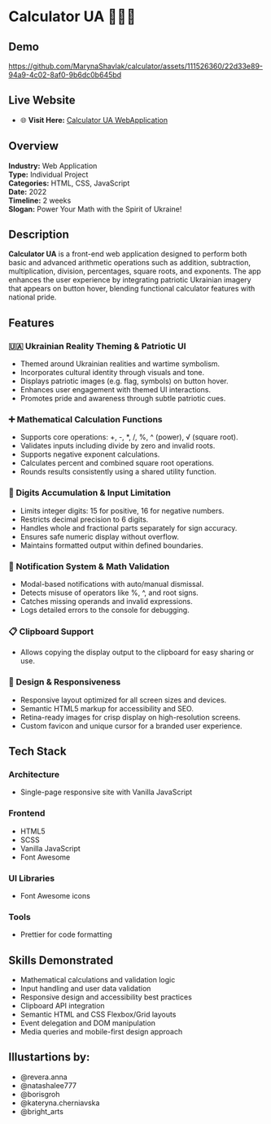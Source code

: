 # Calculator UA 🧮🇺🇦

## Demo
https://github.com/MarynaShavlak/calculator/assets/111526360/22d33e89-94a9-4c02-8af0-9b6dc0b645bd

## Live Website

- 🌐 **Visit Here:** [Calculator UA WebApplication](https://marynashavlak.github.io/calculator/)

## Overview

**Industry:** Web Application  
**Type:** Individual Project  
**Categories:** HTML, CSS, JavaScript  
**Date:** 2022  
**Timeline:** 2 weeks  
**Slogan:** Power Your Math with the Spirit of Ukraine!

## Description

**Calculator UA** is a front-end web application designed to perform both basic and advanced arithmetic operations such as addition, subtraction, multiplication, division, percentages, square roots, and exponents. The app enhances the user experience by integrating patriotic Ukrainian imagery that appears on button hover, blending functional calculator features with national pride.

## Features

### 🇺🇦 Ukrainian Reality Theming & Patriotic UI

- Themed around Ukrainian realities and wartime symbolism.
- Incorporates cultural identity through visuals and tone.
- Displays patriotic images (e.g. flag, symbols) on button hover.
- Enhances user engagement with themed UI interactions.
- Promotes pride and awareness through subtle patriotic cues.

### ➕ Mathematical Calculation Functions

- Supports core operations: +, -, *, /, %, ^ (power), √ (square root).
- Validates inputs including divide by zero and invalid roots.
- Supports negative exponent calculations.
- Calculates percent and combined square root operations.
- Rounds results consistently using a shared utility function.

### 🔢 Digits Accumulation & Input Limitation

- Limits integer digits: 15 for positive, 16 for negative numbers.
- Restricts decimal precision to 6 digits.
- Handles whole and fractional parts separately for sign accuracy.
- Ensures safe numeric display without overflow.
- Maintains formatted output within defined boundaries.

### 🔔 Notification System & Math Validation

- Modal-based notifications with auto/manual dismissal.
- Detects misuse of operators like %, ^, and root signs.
- Catches missing operands and invalid expressions.
- Logs detailed errors to the console for debugging.

### 📋 Clipboard Support

- Allows copying the display output to the clipboard for easy sharing or use.

### 📱 Design & Responsiveness

- Responsive layout optimized for all screen sizes and devices.
- Semantic HTML5 markup for accessibility and SEO.
- Retina-ready images for crisp display on high-resolution screens.
- Custom favicon and unique cursor for a branded user experience.

## Tech Stack

### Architecture

- Single-page responsive site with Vanilla JavaScript

### Frontend

- HTML5  
- SCSS  
- Vanilla JavaScript  
- Font Awesome

### UI Libraries

- Font Awesome icons

### Tools

- Prettier for code formatting

## Skills Demonstrated

- Mathematical calculations and validation logic  
- Input handling and user data validation  
- Responsive design and accessibility best practices  
- Clipboard API integration  
- Semantic HTML and CSS Flexbox/Grid layouts  
- Event delegation and DOM manipulation  
- Media queries and mobile-first design approach  



## Illustartions by: 
  - @revera.anna
  - @natashalee777
  - @borisgroh
  - @kateryna.cherniavska
  - @bright_arts
